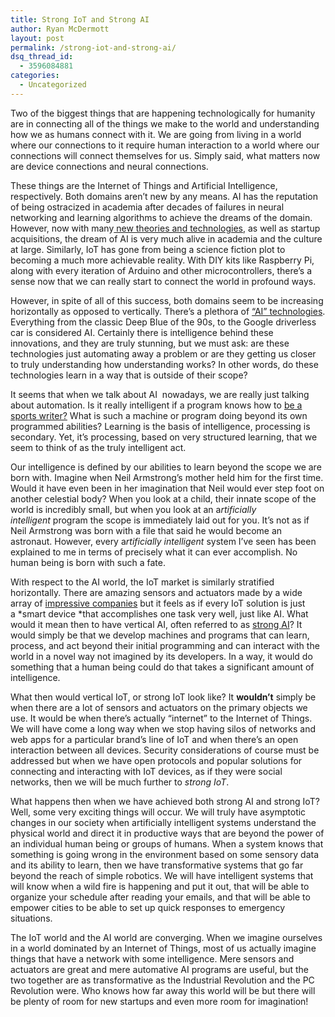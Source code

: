 ```yaml
---
title: Strong IoT and Strong AI
author: Ryan McDermott
layout: post
permalink: /strong-iot-and-strong-ai/
dsq_thread_id:
  - 3596084881
categories:
  - Uncategorized
---
```

Two of the biggest things that are happening technologically for humanity are in connecting all of the things we make to the world and understanding how we as humans connect with it. We are going from living in a world where our connections to it require human interaction to a world where our connections will connect themselves for us. Simply said, what matters now are device connections and neural connections.

These things are the Internet of Things and Artificial Intelligence, respectively. Both domains aren&#8217;t new by any means. AI has the reputation of being ostracized in academia after decades of failures in neural networking and learning algorithms to achieve the dreams of the domain. However, now with many[ new theories and technologies][1], as well as startup acquisitions, the dream of AI is very much alive in academia and the culture at large. Similarly, IoT has gone from being a science fiction plot to becoming a much more achievable reality. With DIY kits like Raspberry Pi, along with every iteration of Arduino and other microcontrollers, there&#8217;s a sense now that we can really start to connect the world in profound ways.

However, in spite of all of this success, both domains seem to be increasing horizontally as opposed to vertically. There&#8217;s a plethora of [&#8220;AI&#8221; technologies][2]. Everything from the classic Deep Blue of the 90s, to the Google driverless car is considered AI. Certainly there is intelligence behind these innovations, and they are truly stunning, but we must ask: are these technologies just automating away a problem or are they getting us closer to truly understanding how understanding works? In other words, do these technologies learn in a way that is outside of their scope?

It seems that when we talk about AI  nowadays, we are really just talking about automation. Is it really intelligent if a program knows how to [be a sports writer?][3] What is such a machine or program doing beyond its own programmed abilities? Learning is the basis of intelligence, processing is secondary. Yet, it&#8217;s processing, based on very structured learning, that we seem to think of as the truly intelligent act.

Our intelligence is defined by our abilities to learn beyond the scope we are born with. Imagine when Neil Armstrong&#8217;s mother held him for the first time. Would it have even been in her imagination that Neil would ever step foot on another celestial body? When you look at a child, their innate scope of the world is incredibly small, but when you look at an a*rtificially intelligent* program the scope is immediately laid out for you. It&#8217;s not as if Neil Armstrong was born with a file that said he would become an astronaut. However, every a*rtificially intelligent* system I&#8217;ve seen has been explained to me in terms of precisely what it can ever accomplish. No human being is born with such a fate.

With respect to the AI world, the IoT market is similarly stratified horizontally. There are amazing sensors and actuators made by a wide array of [impressive companies][4] but it feels as if every IoT solution is just a *smart device *that accomplishes one task very well, just like AI. What would it mean then to have vertical AI, often referred to as [strong AI][5]? It would simply be that we develop machines and programs that can learn, process, and act beyond their initial programming and can interact with the world in a novel way not imagined by its developers. In a way, it would do something that a human being could do that takes a significant amount of intelligence.

What then would vertical IoT, or strong IoT look like? It **wouldn&#8217;t** simply be when there are a lot of sensors and actuators on the primary objects we use. It would be when there&#8217;s actually &#8220;internet&#8221; to the Internet of Things. We will have come a long way when we stop having silos of networks and web apps for a particular brand&#8217;s line of IoT and when there&#8217;s an open interaction between all devices. Security considerations of course must be addressed but when we have open protocols and popular solutions for connecting and interacting with IoT devices, as if they were social networks, then we will be much further to *strong IoT*.

What happens then when we have achieved both strong AI and strong IoT? Well, some very exciting things will occur. We will truly have asymptotic changes in our society when artificially intelligent systems understand the physical world and direct it in productive ways that are beyond the power of an individual human being or groups of humans. When a system knows that something is going wrong in the environment based on some sensory data and its ability to learn, then we have transformative systems that go far beyond the reach of simple robotics. We will have intelligent systems that will know when a wild fire is happening and put it out, that will be able to organize your schedule after reading your emails, and that will be able to empower cities to be able to set up quick responses to emergency situations.

The IoT world and the AI world are converging. When we imagine ourselves in a world dominated by an Internet of Things, most of us actually imagine things that have a network with some intelligence. Mere sensors and actuators are great and mere automative AI programs are useful, but the two together are as transformative as the Industrial Revolution and the PC Revolution were. Who knows how far away this world will be but there will be plenty of room for new startups and even more room for imagination!

 [1]: http://www.youtube.com/watch?v=AyzOUbkUf3M
 [2]: http://en.wikipedia.org/wiki/List_of_artificial_intelligence_projects
 [3]: http://singularityhub.com/2011/09/19/ai-journalist-writes-sports-and-now-everything-else-statsheet-raises-4m-changes-name-and-focus/
 [4]: http://postscapes.com/companies/
 [5]: http://en.wikipedia.org/wiki/Artificial_general_intelligence